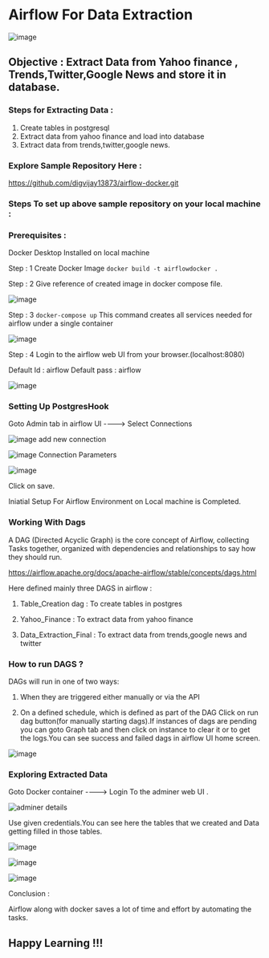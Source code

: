 # Airflow For Data Extraction

![image](https://user-images.githubusercontent.com/71278693/155889010-af56c5dc-1fb2-4682-b020-e64ac15520a5.png)

## Objective : Extract Data from Yahoo finance , Trends,Twitter,Google News and store it in database.

### Steps for Extracting Data :

1. Create tables in postgresql
2. Extract data from yahoo finance and load into database
3. Extract data from trends,twitter,google news.

### Explore Sample Repository Here :
https://github.com/digvijay13873/airflow-docker.git

### Steps To set up above sample repository on your local machine :

### Prerequisites :
Docker Desktop Installed on local machine

Step : 1
Create Docker Image
```docker build -t airflowdocker .```

Step : 2
Give reference of created image in docker compose file.

![image](https://user-images.githubusercontent.com/71278693/155889965-8064db26-183e-48f0-b1cf-e962c7b104d3.png)

Step : 3
``` docker-compose up ```
This command creates all services needed for airflow under a single container

![image](https://user-images.githubusercontent.com/71278693/155887830-1c3a6757-1468-47f9-81e4-bdc325d15e3c.png)

Step : 4
Login to the airflow web UI from your browser.(localhost:8080)

Default Id : airflow
Default pass : airflow

![image](https://user-images.githubusercontent.com/71278693/155887888-0fc50eee-988d-426b-8e03-a7a873c7f8cc.png)

### Setting Up PostgresHook

Goto Admin tab in airflow UI ----> Select Connections

![image](https://user-images.githubusercontent.com/71278693/155888632-e06e0750-ccbe-4c2b-8010-4d575d9040d4.png)
add new connection

![image](https://user-images.githubusercontent.com/71278693/155888688-1451dd11-b2bf-4b74-bb5a-d31fa7827153.png)
Connection Parameters

![image](https://user-images.githubusercontent.com/71278693/155888705-fe8ee113-2682-4b4f-a998-099d45b1aa17.png)

Click on save.

Iniatial Setup For Airflow Environment on Local machine is Completed.


### Working With Dags

A DAG (Directed Acyclic Graph) is the core concept of Airflow, collecting Tasks together, organized with dependencies and relationships to say how they should run.

https://airflow.apache.org/docs/apache-airflow/stable/concepts/dags.html

Here defined mainly three DAGS in airflow :

1. Table_Creation dag : To create tables in postgres

2. Yahoo_Finance : To extract data from yahoo finance

3. Data_Extraction_Final : To extract data from trends,google news and twitter

### How to run DAGS ?

DAGs will run in one of two ways:

1. When they are triggered either manually or via the API

2. On a defined schedule, which is defined as part of the DAG
Click on run dag button(for manually starting dags).If instances of dags are pending you can goto Graph tab and then click on instance to clear it or to get the logs.You can see success and failed dags in airflow UI home screen.

![image](https://user-images.githubusercontent.com/71278693/155888209-5efddc5c-d352-43aa-a923-e31ded9928f3.png)

### Exploring Extracted Data

Goto Docker container ----> Login To the adminer web UI .

![adminer details](https://user-images.githubusercontent.com/71278693/155890063-dcdbc6cf-732e-43fa-911b-143808ac3360.png)

Use given credentials.You can see here the tables that we created and Data getting filled in those tables.

![image](https://user-images.githubusercontent.com/71278693/155888376-2879e4b4-bb30-441b-92e8-ef52d0d97f18.png)

![image](https://user-images.githubusercontent.com/71278693/155888381-b622b6dd-d669-431f-8469-3efed346a5c7.png)

![image](https://user-images.githubusercontent.com/71278693/155888408-75027c2e-eaa0-4152-b880-379aef1476e2.png)


Conclusion :

Airflow along with docker saves a lot of time and effort by automating the tasks.

## Happy Learning !!!







